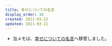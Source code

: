 ```yaml
---
title: 幸せについての名言
display_order: 10
created: 2021-03-22
updated: 2021-03-22
---
```

- 当メモは、[幸せについての名言](https://thinktwice.tech/life/happiness/quote/)へ移管しました。